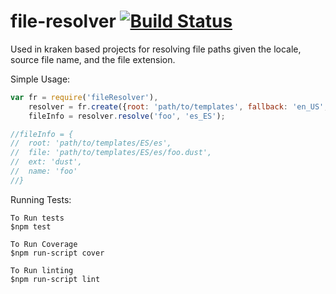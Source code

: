 file-resolver [![Build Status](https://travis-ci.org/paypal/kraken-js.png)](https://travis-ci.org/pvenkatakrishnan/file-resolver)
============

Used in kraken based projects for resolving file paths given the locale, source file name, and the file extension.

Simple Usage:

```javascript
var fr = require('fileResolver'),
    resolver = fr.create({root: 'path/to/templates', fallback: 'en_US', ext: 'dust'}),
    fileInfo = resolver.resolve('foo', 'es_ES');

//fileInfo = {
//  root: 'path/to/templates/ES/es',
//  file: 'path/to/templates/ES/es/foo.dust',
//  ext: 'dust',
//  name: 'foo'
//}
```

Running Tests:

```
To Run tests
$npm test

To Run Coverage
$npm run-script cover

To Run linting
$npm run-script lint
```

